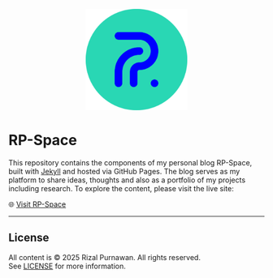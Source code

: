 <p align="center">
    <img
        src="assets/img/rp-logo-2022_2025-circle.png"
        alt="RP-logo"
        height="200px" width="auto">
</p>


# **RP-Space**

This repository contains the components of my personal blog RP-Space, built with [Jekyll](https://jekyllrb.com) and hosted via GitHub Pages.
The blog serves as my platform to share ideas, thoughts and also as a portfolio of my projects including research.
To explore the content, please visit the live site:

🌐 [Visit RP-Space](https://rizalpurnawan23.github.io/RP-Space/)

---

## License

All content is &copy; 2025 Rizal Purnawan. All rights reserved.\
See [LICENSE](LICENSE.md) for more information.
